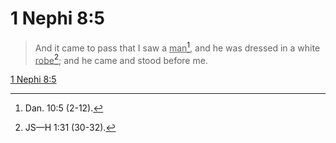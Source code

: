 # 1 Nephi 8:5

> And it came to pass that I saw a <u>man</u>[^a], and he was dressed in a white <u>robe</u>[^b]; and he came and stood before me.

[1 Nephi 8:5](https://www.churchofjesuschrist.org/study/scriptures/bofm/1-ne/8?lang=eng&id=p5#p5)


[^a]: Dan. 10:5 (2-12).
[^b]: JS—H 1:31 (30-32).
